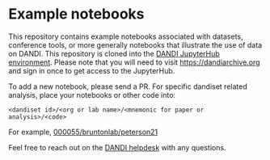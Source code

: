 # Example notebooks

This repository contains example notebooks associated with datasets, conference tools, or more generally notebooks that illustrate the use of data on DANDI. This repository is cloned into the [DANDI JupyterHub environment](https://hub.dandiarchive.org). Please note that you will need to visit https://dandiarchive.org and sign in once to get access to the JupyterHub.

To add a new notebook, please send a PR. For specific dandiset related analysis, place your notebooks or other code into:

`<dandiset id>/<org or lab name>/<mnemonic for paper or analysis>/<code>`

For example, [000055/bruntonlab/peterson21](https://github.com/dandi/example-notebooks/tree/9b1fb88667595a3abcdefda46bbe08e538dcbf0f/000055/BruntonLab/peterson21)

Feel free to reach out on the [DANDI helpdesk](https://github.com/dandi/helpdesk/issues/new/choose) with any questions.
